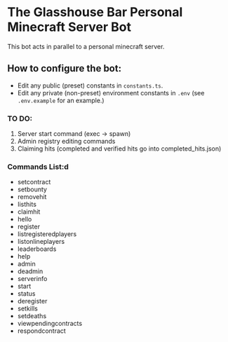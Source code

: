 # The Glasshouse Bar Personal Minecraft Server Bot

This bot acts in parallel to a personal minecraft server.

## How to configure the bot:
* Edit any public (preset) constants in `constants.ts`.
* Edit any private (non-preset) environment constants in `.env` (see `.env.example` for an example.)

### TO DO:
1. Server start command (exec -> spawn)
2. Admin registry editing commands
3. Claiming hits (completed and verified hits go into completed_hits.json)

### Commands List:d
* setcontract
* setbounty
* removehit
* listhits
* claimhit
* hello
* register
* listregisteredplayers
* listonlineplayers
* leaderboards
* help
* admin
* deadmin
* serverinfo
* start
* status
* deregister
* setkills
* setdeaths
* viewpendingcontracts
* respondcontract